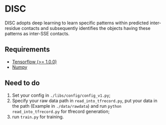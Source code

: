 # DISC

DISC adopts deep learning to learn specific patterns within predicted inter-residue contacts and subsequently identifies the objects having these patterns as inter-SSE contacts.

## Requirements

- [Tensorflow (>= 1.0.0)](https://www.tensorflow.org/install/install_linux)
- [Numpy](https://github.com/numpy/numpy/blob/master/INSTALL.rst.txt)

## Need to do

1. Set your config in `./libs/config/config_v1.py`;
2. Specify your raw data path in `read_into_tfrecord.py`, put your data in the path (Example in `./data/rawdata`) and run `python read_into_tfrecord.py` for tfrecord generation;
3. run `train.py` for training.
